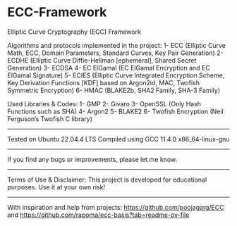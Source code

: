 # ECC-Framework
Elliptic Curve Cryptography (ECC) Framework

Algorithms and protocols implemented in the project:
1- ECC (Elliptic Curve Math, ECC, Domain Parameters, Standard Curves, Key Pair Generation)
2- ECDHE (Elliptic Curve Diffie-Hellman [ephemeral], Shared Secret Generation)
3- ECDSA
4- EC ElGamal (EC ElGamal Encryption and EC ElGamal Signature)
5- ECIES (Elliptic Curve Integrated Encryption Scheme, Key Derivation Functions [KDF] based on Argon2id, MAC, Twofish Symmetric Encryption)
6- HMAC (BLAKE2b, SHA2 Family, SHA-3 Family)

Used Libraries & Codes:
1- GMP
2- Givaro
3- OpenSSL (Only Hash Functions such as SHA)
4- Argon2
5- BLAKE2
6- Twofish Encryption (Neil Ferguson’s Twofish C library)

-------------------------------

Tested on Ubuntu 22.04.4 LTS
Compiled using GCC 11.4.0 x86_64-linux-gnu

-------------------------------

If you find any bugs or improvements, please let me know.

-------------------------------

Terms of Use & Disclaimer:
This project is developed for educational purposes. Use it at your own risk!

-------------------------------

With inspiration and help from projects:
https://github.com/poojagarg/ECC
and
https://github.com/rapoma/ecc-basis?tab=readme-ov-file
